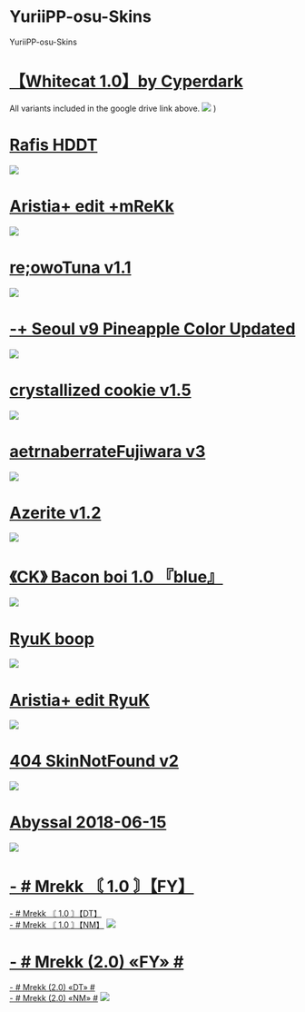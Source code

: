 # YuriiPP-osu-Skins
YuriiPP-osu-Skins

# [【Whitecat 1.0】by Cyperdark](https://drive.google.com/drive/folders/1ck7IcwCJSC0QbQowneyTUhCIxMFqZTJR)
All variants included in the google drive link above.
![](https://cdn.discordapp.com/attachments/892416113365880835/892416141081837578/1573897221_3.png)
)

# [Rafis HDDT](https://drive.google.com/uc?export=download&id=1hHzgI3DfKLLg6VxKYDPT3kYqXERDM96o)
![](https://i.imgur.com/YULitvx.png)

# [Aristia+ edit +mReKk](https://drive.google.com/file/d/1dVIq3CLLxVQkpvglgFAC2xl24-XzLm6R/view)
![](https://osu.ppy.sh/ss/16816850/4d8c)

# [re;owoTuna v1.1](https://drive.google.com/drive/folders/1IAVMExrhvny9VSn3Gd3-48oOO5rYMDWo)
![](https://cdn.discordapp.com/attachments/892416113365880835/892416502995746816/1596468461_screenshot9244.png)

# [-+ Seoul v9 Pineapple Color Updated](https://shigeskln.s-ul.eu/aZMjYmod)
![](https://cdn.discordapp.com/attachments/892416113365880835/892417018404438137/68747470733a2f2f692e696d6775722e636f6d2f57704c79504d6e2e706e67.png)

# [crystallized cookie v1.5](https://www.dropbox.com/s/n57ci29mq0ni815/dracula_final.osk?dl=1)
![](https://cdn.discordapp.com/attachments/892416113365880835/892417420629794846/1537800520_oqggtfn.png)

# [aetrnaberrateFujiwara v3](https://drive.google.com/file/d/194QK_MqUewN6HFvw1B8PopdSHDV0QeKf/view)
![](https://cdn.discordapp.com/attachments/892416113365880835/892417641342464020/1584189023_screenshot8185.png)

# [Azerite v1.2](https://drive.google.com/file/d/1HzoxHiUfTN8Y6p84EIzcwjZrzqJ4K1Nc/view)
![](https://cdn.discordapp.com/attachments/892416113365880835/892417997254324384/1537791350_c8kzhkg.png)

# [《CK》 Bacon boi 1.0 『blue』](https://drive.google.com/drive/folders/1oXwqBrCgGK8EvSMAk0XAt1ixPJ-hbrzg)
![](https://cdn.discordapp.com/attachments/892416113365880835/892418510876180550/1614321858_screenshot9400.png)

# [RyuK boop](https://cdn.discordapp.com/attachments/427214130756452353/697696460267061319/boop.osk)
![](https://camo.githubusercontent.com/1baf3104e3be52fbdae1c27a8ed9b55073d0459e/68747470733a2f2f6f73752e7070792e73682f73732f31343733333935372f36636365)

# [Aristia+ edit RyuK](https://download1642.mediafire.com/xwevs8y6vcsg/fmmuq6020lb8sda/Aristia%28Edit%29%2Btrail.osk)
![](https://skins.osuck.net/uploads/posts/2019-07/1561975230_screenshot5519.jpg)

# [404 SkinNotFound v2](https://joofixd.s-ul.eu/Ia93XGt5)
![](https://camo.githubusercontent.com/7a0cf2b830c8f7813f190af0e00575ca13b4e5e0/68747470733a2f2f6f73752e7070792e73682f73732f31333438383938392f61373661)

# [Abyssal 2018-06-15](https://osuskins.net/download/uqQipHZ)
![](https://osuskins.net/screenshots/uqQipHZ.jpg)

# [- # Mrekk 〘 1.0 〙【FY】](https://drive.google.com/uc?export=download&id=11VY0ResQ2AT-48AhAHsGyOvu9jaPGHP5)
[- # Mrekk 〘 1.0 〙【DT】](https://drive.google.com/uc?export=download&id=1zpB8L-wE9HJbDLvDKh--g8n2QMJCDuAi)\
[- # Mrekk 〘 1.0 〙【NM】](https://drive.google.com/uc?export=download&id=1KyfzDBexpJuncrHrVJ5ETZrH3_2IbGYy)
![](https://skins.osuck.net/uploads/posts/2021-01/1611739146_screenshot9120.jpg)

# [- # Mrekk (2.0) «FY» #](https://drive.google.com/uc?export=download&id=1YVcvs2a4_u0UgFnWbdQK9-Uj2nqTbSHW)
[- # Mrekk (2.0) «DT» #](https://drive.google.com/uc?export=download&id=1413Gc_22h5eQ7-Tw6zF_VxHBo_O3ioFZ)\
[- # Mrekk (2.0) «NM» #](https://drive.google.com/uc?export=download&id=1G9_uXY4cCtpKbGjt_zzrPTRY-isCuqUK)
![](https://i.imgur.com/jydYbHP.png)

